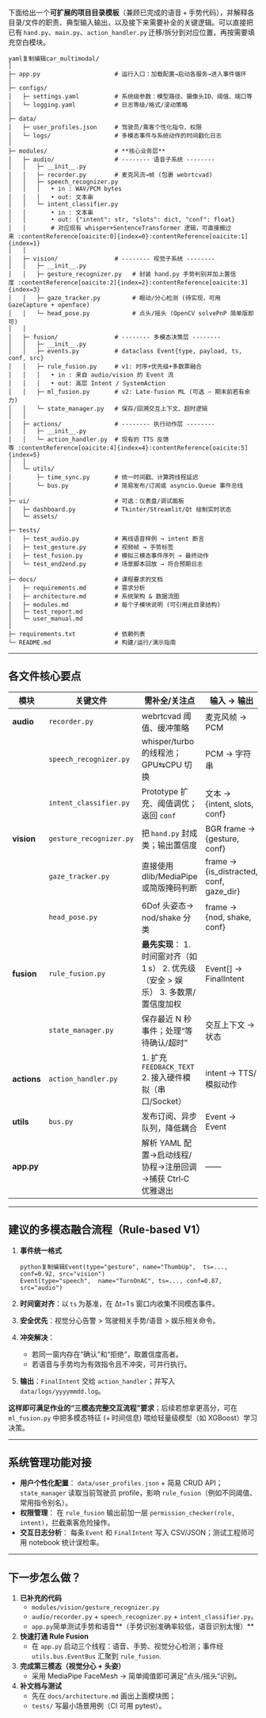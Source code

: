 下面给出一个**可扩展的项目目录模板**（兼顾已完成的语音 + 手势代码），并解释各目录/文件的职责、典型输入输出，以及接下来需要补全的关键逻辑。可以直接把已有 `hand.py`、`main.py`、`action_handler.py` 迁移/拆分到对应位置，再按需要填充空白模块。

```
yaml复制编辑car_multimodal/
│
├─ app.py                     # 运行入口：加载配置→启动各服务→进入事件循环
│
├─ configs/
│   ├─ settings.yaml          # 系统级参数：模型路径、摄像头ID、阈值、端口等
│   └─ logging.yaml           # 日志等级/格式/滚动策略
│
├─ data/
│   ├─ user_profiles.json     # 驾驶员/乘客个性化指令、权限
│   └─ logs/                  # 多模态事件与系统动作的时间戳化日志
│
├─ modules/                   # **核心业务层**
│   ├─ audio/                 # -------- 语音子系统 --------
│   │   ├─ __init__.py
│   │   ├─ recorder.py        # 麦克风流→帧 (包裹 webrtcvad)
│   │   ├─ speech_recognizer.py
│   │   │   • in : WAV/PCM bytes
│   │   │   • out: 文本串
│   │   └─ intent_classifier.py
│   │       • in : 文本串
│   │       • out: {"intent": str, "slots": dict, "conf": float}
│   │       # 对应现有 whisper+SentenceTransformer 逻辑，可直接搬过来 :contentReference[oaicite:0]{index=0}:contentReference[oaicite:1]{index=1}
│   │
│   ├─ vision/                # -------- 视觉子系统 --------
│   │   ├─ __init__.py
│   │   ├─ gesture_recognizer.py   # 封装 hand.py 手势判别并加上置信度 :contentReference[oaicite:2]{index=2}:contentReference[oaicite:3]{index=3}
│   │   ├─ gaze_tracker.py         # 眼动/分心检测 (待实现，可用 GazeCapture + openface)
│   │   └─ head_pose.py            # 点头/摇头 (OpenCV solvePnP 简单版即可)
│   │
│   ├─ fusion/                # -------- 多模态决策层 --------
│   │   ├─ __init__.py
│   │   ├─ events.py          # dataclass Event{type, payload, ts, conf, src}
│   │   ├─ rule_fusion.py     # v1: 时序+优先级+多数票融合
│   │   │   • in : 来自 audio/vision 的 Event 流
│   │   │   • out: 高层 Intent / SystemAction
│   │   ├─ ml_fusion.py       # v2: Late‑fusion ML (可选 — 期末前若有余力)
│   │   └─ state_manager.py   # 保存/回溯交互上下文、超时逻辑
│   │
│   ├─ actions/               # -------- 执行动作层 --------
│   │   ├─ __init__.py
│   │   └─ action_handler.py  # 现有的 TTS 反馈等 :contentReference[oaicite:4]{index=4}:contentReference[oaicite:5]{index=5}
│   │
│   └─ utils/
│       ├─ time_sync.py       # 统一时间戳、计算跨线程延迟
│       └─ bus.py             # 简易发布/订阅或 asyncio.Queue 事件总线
│
├─ ui/                        # 可选：仪表盘/调试面板
│   ├─ dashboard.py           # Tkinter/Streamlit/Qt 绘制实时状态
│   └─ assets/
│
├─ tests/
│   ├─ test_audio.py          # 离线语音样例 → intent 断言
│   ├─ test_gesture.py        # 视频帧 → 手势标签
│   ├─ test_fusion.py         # 模拟三模态事件序列 → 最终动作
│   └─ test_end2end.py        # 场景脚本回放 → 符合预期日志
│
├─ docs/                      # 课程要求的文档
│   ├─ requirements.md        # 需求分析
│   ├─ architecture.md        # 系统架构 & 数据流图
│   ├─ modules.md             # 每个子模块说明 (可引用此目录结构)
│   ├─ test_report.md
│   └─ user_manual.md
│
├─ requirements.txt           # 依赖列表
└─ README.md                  # 构建/运行/演示指南
```

------

## 各文件核心要点

| 模块        | 关键文件                | 需补全/关注点                                                | 输入 → 输出                             |
| ----------- | ----------------------- | ------------------------------------------------------------ | --------------------------------------- |
| **audio**   | `recorder.py`           | webrtcvad 阈值、缓冲策略                                     | 麦克风帧 → PCM                          |
|             | `speech_recognizer.py`  | whisper/turbo 的线程池；GPU⇆CPU 切换                         | PCM → 字符串                            |
|             | `intent_classifier.py`  | Prototype 扩充、阈值调优；返回 `conf`                        | 文本 → {intent, slots, conf}            |
| **vision**  | `gesture_recognizer.py` | 把 `hand.py` 封成类；输出置信度                              | BGR frame → {gesture, conf}             |
|             | `gaze_tracker.py`       | 直接使用 dlib/MediaPipe 或简版掩码判断                       | frame → {is_distracted, conf, gaze_dir} |
|             | `head_pose.py`          | 6Dof 头姿态→ nod/shake 分类                                  | frame → {nod, shake, conf}              |
| **fusion**  | `rule_fusion.py`        | **最先实现**： 1. 时间窗对齐（如 1 s） 2. 优先级（安全 > 娱乐） 3. 多数票/置信度加权 | Event[] → FinalIntent                   |
|             | `state_manager.py`      | 保存最近 N 秒事件；处理“等待确认/超时”                       | 交互上下文 → 状态                       |
| **actions** | `action_handler.py`     | 1. 扩充 `FEEDBACK_TEXT` 2. 接入硬件模拟（串口/Socket）       | intent → TTS/模拟动作                   |
| **utils**   | `bus.py`                | 发布订阅、异步队列，降低耦合                                 | Event → Event                           |
| **app.py**  |                         | 解析 YAML 配置→启动线程/协程→注册回调→捕获 Ctrl‑C 优雅退出   | ——                                      |



------

## 建议的多模态融合流程（Rule‑based V1）

1. **事件统一格式**

   ```
   python复制编辑Event(type="gesture", name="ThumbUp",  ts=..., conf=0.92, src="vision")
   Event(type="speech",  name="TurnOnAC", ts=..., conf=0.87, src="audio")
   ```

2. **时间窗对齐**：以 `ts` 为基准，在 Δt=1 s 窗口内收集不同模态事件。

3. **安全优先**：视觉分心告警 > 驾驶相关手势/语音 > 娱乐相关命令。

4. **冲突解决**：

   - 若同一窗内存在“确认”和“拒绝”，取置信度高者。
   - 若语音与手势均为有效指令且不冲突，可并行执行。

5. **输出**：`FinalIntent` 交给 `action_handler`；并写入 `data/logs/yyyymmdd.log`。

**这样即可满足作业的“三模态完整交互流程”要求**；后续若想拿更高分，可在 `ml_fusion.py` 中把多模态特征 (+ 时间信息) 喂给轻量级模型（如 XGBoost）学习决策。

------

## 系统管理功能对接

- **用户个性化配置**：
   `data/user_profiles.json` + 简易 CRUD API；
   `state_manager` 读取当前驾驶员 profile，影响 `rule_fusion`（例如不同阈值、常用指令别名）。
- **权限管理**：
   在 `rule_fusion` 输出前加一层 `permission_checker(role, intent)`，拦截乘客危险操作。
- **交互日志分析**：
   每条 `Event` 和 `FinalIntent` 写入 CSV/JSON；测试工程师可用 notebook 统计误检率。

------

## 下一步怎么做？

1. **已补充的代码**
   -  `modules/vision/gesture_recognizer.py`
   -  `audio/recorder.py` + `speech_recognizer.py` + `intent_classifier.py`。
   - `app.py`简单测试手势和语音**（手势识别准确率较低，语音识别太慢）**
2. **快速打通 Rule Fusion**
   - 在 `app.py` 启动三个线程：语音、手势、视觉分心检测；事件经 `utils.bus.EventBus` 汇聚到 `rule_fusion`.
3. **完成第三模态（视觉分心 + 头姿）**
   - 采用 MediaPipe FaceMesh → 简单阈值即可满足“点头/摇头”识别。
4. **补文档与测试**
   - 先在 `docs/architecture.md` 画出上面模块图；
   - `tests/` 写最小场景用例（CI 可用 pytest）。
